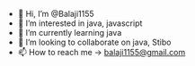 - 👋 Hi, I’m @Balaji1155
- 👀 I’m interested in java, javascript
- 🌱 I’m currently learning java
- 💞️ I’m looking to collaborate on java, Stibo
- 📫 How to reach me -> balaji1155@gmail.com

<!---
Balaji1155/Balaji1155 is a ✨ special ✨ repository because its `README.md` (this file) appears on your GitHub profile.
You can click the Preview link to take a look at your changes.
--->
